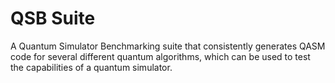 # QSB Suite
 A Quantum Simulator Benchmarking suite that consistently generates QASM code for several different quantum algorithms, which can be used to test the capabilities of a quantum simulator.
